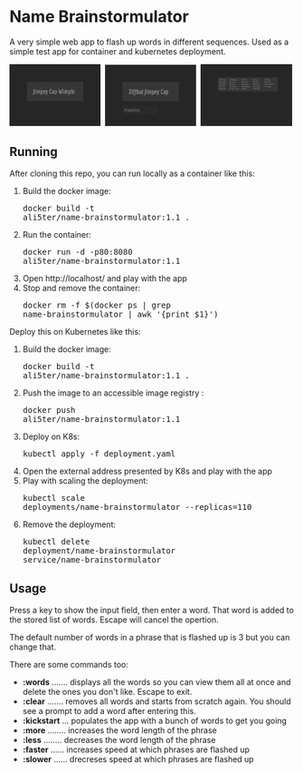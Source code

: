 Name Brainstormulator
=====================
A very simple web app to flash up words in different sequences. Used as a simple test app for container and kubernetes deployment.

<img src="https://raw.githubusercontent.com/ali5ter/name-brainstormulator/master/app/images/screenshots/brainstormulator-00.png" width="32%"/>&nbsp;
<img src="https://raw.githubusercontent.com/ali5ter/name-brainstormulator/master/app/images/screenshots/brainstormulator-01.png" width="32%"/>&nbsp;
<img src="https://raw.githubusercontent.com/ali5ter/name-brainstormulator/master/app/images/screenshots/brainstormulator-02.png" width="32%"/>&nbsp;

Running
-------
After cloning this repo, you can run locally as a container like this:
1. Build the docker image: <pre>docker build -t ali5ter/name-brainstormulator:1.1 .</pre>
2. Run the container: <pre>docker run -d -p80:8080 ali5ter/name-brainstormulator:1.1</pre>
3. Open http://localhost/ and play with the app
4. Stop and remove the container: <pre>docker rm -f $(docker ps | grep name-brainstormulator | awk '{print $1}')</pre>

Deploy this on Kubernetes like this:
1. Build the docker image: <pre>docker build -t ali5ter/name-brainstormulator:1.1 .</pre>
2. Push the image to an accessible image registry : <pre>docker push ali5ter/name-brainstormulator:1.1</pre>
3. Deploy on K8s: <pre>kubectl apply -f deployment.yaml</pre>
4. Open the external address presented by K8s and play with the app
5. Play with scaling the deployment: <pre>kubectl scale deployments/name-brainstormulator --replicas=110</pre>
6. Remove the deployment: <pre>kubectl delete deployment/name-brainstormulator service/name-brainstormulator</pre>

Usage
-----
Press a key to show the input field, then enter a word. That word is added to the stored list of words. Escape will cancel the opertion.

The default number of words in a phrase that is flashed up is 3 but you can change that.

There are some commands too:
* **:words** ....... displays all the words so you can view them all at once and delete the ones you don't like. Escape to exit.
* **:clear** ....... removes all words and starts from scratch again. You should see a prompt to add a word after entering this.
* **:kickstart** ... populates the app with a bunch of words to get you going
* **:more** ........ increases the word length of the phrase
* **:less** ........ decreases the word length of the phrase
* **:faster** ...... increases speed at which phrases are flashed up
* **:slower** ...... drecreses speed at which phrases are flashed up

